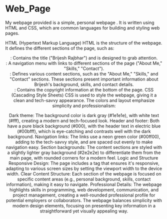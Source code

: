 # Web_Page
My webpage provided is a simple, personal webpage . It is written using HTML and CSS, which are common languages for building and styling web pages.

HTML (Hypertext Markup Language)
HTML is the structure of the webpage. It defines the different sections of the page, such as:

<header>: Contains the title ("Brijesh Rajbhar") and is designed to grab attention.
<nav>: A navigation menu with links to different sections of the page ("About Me," "Skills," "Contact").
<section>: Defines various content sections, such as the "About Me," "Skills," and "Contact" sections. These sections present important information about Brijesh's background, skills, and contact details.
<footer>: Contains the copyright information at the bottom of the page.
CSS (Cascading Style Sheets)
CSS is used to style the webpage, giving it a clean and tech-savvy appearance. The colors and layout emphasize simplicity and professionalism:

Dark theme: The background color is dark gray (#1e1e1e), with white text (#fff), creating a modern and tech-focused look.
Header and footer: Both have a pure black background (#000), with the header text in electric blue (#00bfff), which is eye-catching and contrasts well with the dark background.
Navigation links: The links use a neon green color (#00ff00), adding to the tech-savvy style, and are spaced out evenly to make navigation easy.
Section backgrounds: The content sections are styled with a slightly lighter gray background (#2e2e2e) to differentiate them from the main page, with rounded corners for a modern feel.
Logic and Structure
Responsive Design: The page includes a <meta> tag that ensures it's responsive, adapting to various screen sizes by setting the viewport width to the device width.
Clear Content Structure: Each section of the webpage is focused on specific content areas (e.g., personal background, skills, contact information), making it easy to navigate.
Professional Details: The webpage highlights skills in programming, web development, communication, and project management, creating a well-rounded professional profile for potential employers or collaborators.
The webpage balances simplicity with modern design elements, focusing on presenting key information in a straightforward yet visually appealing way.
